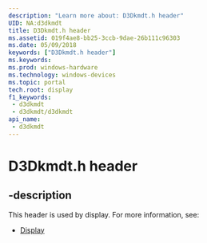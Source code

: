 ```yaml
---
description: "Learn more about: D3Dkmdt.h header"
UID: NA:d3dkmdt
title: D3Dkmdt.h header
ms.assetid: 019f4ae8-bb25-3ccb-9dae-26b111c96303
ms.date: 05/09/2018
keywords: ["D3Dkmdt.h header"]
ms.keywords: 
ms.prod: windows-hardware
ms.technology: windows-devices
ms.topic: portal
tech.root: display
f1_keywords:
 - d3dkmdt
 - d3dkmdt/d3dkmdt
api_name:
 - d3dkmdt
---
```


# D3Dkmdt.h header


## -description

This header is used by display. For more information, see:

- [Display](../_display/index.md)

